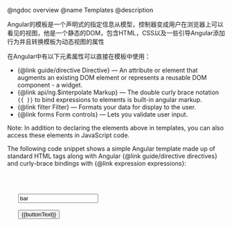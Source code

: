 @ngdoc overview@name Templates@descriptionAngular的模板是一个声明式的指定信息从模型，控制器变成用户在浏览器上可以看见的视图，他是一个静态的DOM，包含HTML，CSS以及一些引导Angular添加行为并且转换模板为动态视图的属性在Angular中有以下元素属性可以直接在模板中使用：* {@link guide/directive Directive} — An attribute or element that  augments an existing DOM element or represents a reusable DOM component - a widget.* {@link api/ng.$interpolate Markup} — The doublecurly brace notation `{{ }}` to bind expressions to elements is built-in angular markup.* {@link filter Filter} — Formats your data for display to the user.* {@link forms Form controls} — Lets you validate user input.Note:  In addition to declaring the elements above in templates, you can also access these elementsin JavaScript code.The following code snippet shows a simple Angular template made up of standard HTML tags along withAngular {@link guide/directive directives} and curly-brace bindingswith {@link expression expressions}:<pre><html ng-app> <!-- Body tag augmented with ngController directive  --> <body ng-controller="MyController">   <input ng-model="foo" value="bar">   <!-- Button tag with ng-click directive, and          string expression 'buttonText'          wrapped in "{{ }}" markup -->   <button ng-click="changeFoo()">{{buttonText}}</button>   <script src="angular.js"> </body></html></pre>In a simple single-page app, the template consists of HTML, CSS, and angular directives containedin just one HTML file (usually `index.html`). In a more complex app, you can display multiple viewswithin one main page using "partials", which are segments of template located in separate HTMLfiles.  You "include" the partials in the main page using the {@link api/ngRoute.$route$route} service in conjunction with the {@link api/ngRoute.directive:ngView ngView} directive. Anexample of this technique is shown in the {@link tutorial/ angular tutorial}, in steps seven andeight.## Related Topics* {@link filter Angular Filters}* {@link forms Angular Forms}## Related API* {@link api/index API Reference}